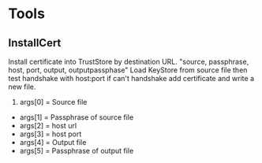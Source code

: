 Tools
===================

InstallCert
-----
Install certificate into TrustStore by destination URL.
	"source, passphrase, host, port, output, outputpassphase"
	Load KeyStore from source file then test handshake with host:port
	if can't handshake add certificate and write a new file.

 1. args[0] = Source file
 -  args[1] = Passphrase of source file
 -  args[2] = host url
 -  args[3] = host port
 -  args[4] = Output file
 -  args[5] = Passphrase of output file
